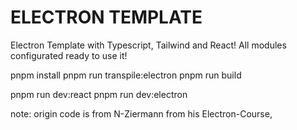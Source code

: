 # ELECTRON TEMPLATE
Electron Template with Typescript, Tailwind and React!
All modules configurated ready to use it!

pnpm install
pnpm run transpile:electron
pnpm run build

pnpm run dev:react
pnpm run dev:electron


note: origin code is from N-Ziermann from his Electron-Course,